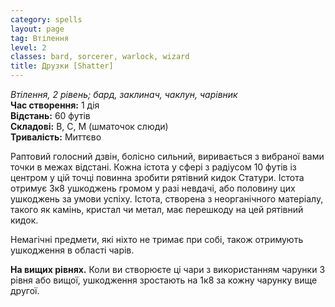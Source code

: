 ```yaml
---
category: spells
layout: page
tag: Втілення
level: 2
classes: bard, sorcerer, warlock, wizard
title: Друзки [Shatter]
---
```


_Втілення, 2 рівень; бард, заклинач, чаклун, чарівник_    
**Час створення:** 1 дія    
**Відстань:** 60 футів    
**Складові:** В, С, М (шматочок слюди)    
**Тривалість:** Миттєво    

Раптовий голосний дзвін, болісно сильний, виривається з вибраної вами точки в межах відстані. Кожна істота у сфері з радіусом 10 футів із центром у цій точці повинна зробити рятівний кидок Статури. Істота отримує 3к8 ушкоджень громом у разі невдачі, або половину цих ушкоджень за умови успіху. Істота, створена з неорганічного матеріалу, такого як камінь, кристал чи метал, має перешкоду на цей рятівний кидок.    

Немагічні предмети, які ніхто не тримає при собі, також отримують ушкодження в області чарів.   

**На вищих рівнях.** Коли ви створюєте ці чари з використанням чарунки 3 рівня або вищої, ушкодження зростають на 1к8 за кожну чарунку вище другої. 
